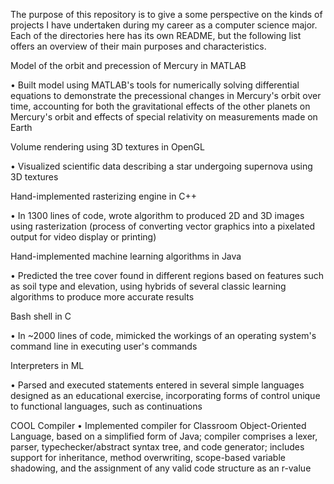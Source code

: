 The purpose of this repository is to give a some perspective on the kinds of projects I have undertaken during my career as a computer science major.  Each of the directories here has its own README, but the following list offers an overview of their main purposes and characteristics.

Model of the orbit and precession of Mercury in MATLAB

•	Built model using MATLAB's tools for numerically solving differential equations to demonstrate the precessional changes in Mercury's orbit over time, accounting for both the gravitational effects of the other planets on Mercury's orbit and effects of special relativity on measurements made on Earth

Volume rendering using 3D textures in OpenGL

•	Visualized scientific data describing a star undergoing supernova using 3D textures

Hand-implemented rasterizing engine in C++

•	In 1300 lines of code, wrote algorithm to produced 2D and 3D images using rasterization (process of converting vector graphics into a pixelated output for video display or printing) 

Hand-implemented machine learning algorithms in Java

•	Predicted the tree cover found in different regions based on features such as soil type and elevation, using hybrids of several classic learning algorithms to produce more accurate results

Bash shell in C

•	In ~2000 lines of code, mimicked the workings of an operating system's command line in executing user's commands

Interpreters in ML

•	Parsed and executed statements entered in several simple languages designed as an educational exercise, incorporating forms of control unique to functional languages, such as continuations

COOL Compiler
•	Implemented compiler for Classroom Object-Oriented Language, based on a simplified form of Java; compiler comprises a lexer, parser, typechecker/abstract syntax tree, and code generator; includes support for inheritance, method overwriting, scope-based variable shadowing, and the assignment of any valid code structure as an r-value